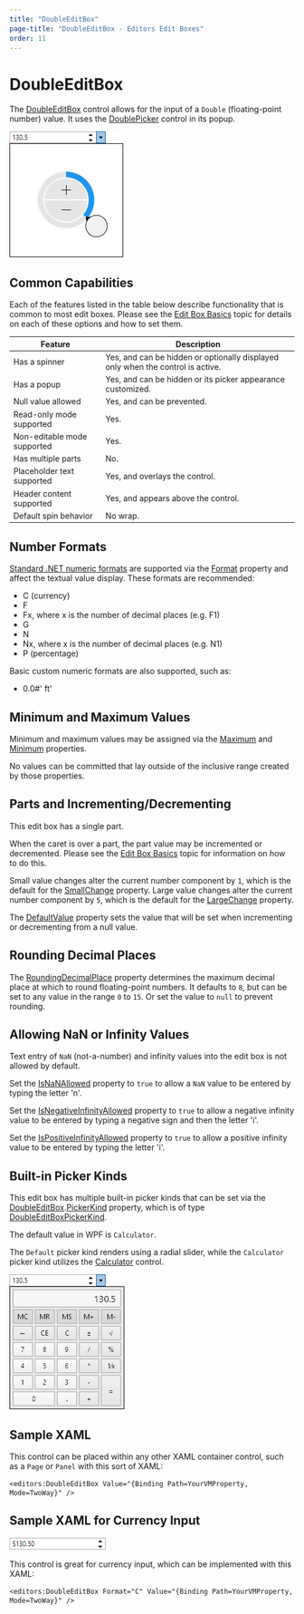 ```yaml
---
title: "DoubleEditBox"
page-title: "DoubleEditBox - Editors Edit Boxes"
order: 11
---
```

# DoubleEditBox

The [DoubleEditBox](xref:ActiproSoftware.Windows.Controls.Editors.DoubleEditBox) control allows for the input of a `Double` (floating-point number) value.  It uses the [DoublePicker](../pickers/doublepicker.md) control in its popup.

![Screenshot](../images/doubleeditbox-opened.png)

## Common Capabilities

Each of the features listed in the table below describe functionality that is common to most edit boxes.  Please see the [Edit Box Basics](parteditboxbase.md) topic for details on each of these options and how to set them.

| Feature | Description |
|-----|-----|
| Has a spinner | Yes, and can be hidden or optionally displayed only when the control is active. |
| Has a popup | Yes, and can be hidden or its picker appearance customized. |
| Null value allowed | Yes, and can be prevented. |
| Read-only mode supported | Yes. |
| Non-editable mode supported | Yes. |
| Has multiple parts | No. |
| Placeholder text supported | Yes, and overlays the control. |
| Header content supported | Yes, and appears above the control. |
| Default spin behavior | No wrap. |

## Number Formats

[Standard .NET numeric formats](https://docs.microsoft.com/en-us/dotnet/standard/base-types/standard-numeric-format-strings) are supported via the [Format](xref:ActiproSoftware.Windows.Controls.Editors.DoubleEditBox.Format) property and affect the textual value display.  These formats are recommended:

- C (currency)
- F
- Fx, where x is the number of decimal places (e.g. F1)
- G
- N
- Nx, where x is the number of decimal places (e.g. N1)
- P (percentage)

Basic custom numeric formats are also supported, such as:

- 0.0#' ft'

## Minimum and Maximum Values

Minimum and maximum values may be assigned via the [Maximum](xref:ActiproSoftware.Windows.Controls.Editors.DoubleEditBox.Maximum) and [Minimum](xref:ActiproSoftware.Windows.Controls.Editors.DoubleEditBox.Minimum) properties.

No values can be committed that lay outside of the inclusive range created by those properties.

## Parts and Incrementing/Decrementing

This edit box has a single part.

When the caret is over a part, the part value may be incremented or decremented.  Please see the [Edit Box Basics](parteditboxbase.md) topic for information on how to do this.

Small value changes alter the current number component by `1`, which is the default for the [SmallChange](xref:ActiproSoftware.Windows.Controls.Editors.DoubleEditBox.SmallChange) property.  Large value changes alter the current number component by `5`, which is the default for the [LargeChange](xref:ActiproSoftware.Windows.Controls.Editors.DoubleEditBox.LargeChange) property.

The [DefaultValue](xref:ActiproSoftware.Windows.Controls.Editors.DoubleEditBox.DefaultValue) property sets the value that will be set when incrementing or decrementing from a null value.

## Rounding Decimal Places

The [RoundingDecimalPlace](xref:ActiproSoftware.Windows.Controls.Editors.DoubleEditBox.RoundingDecimalPlace) property determines the maximum decimal place at which to round floating-point numbers.  It defaults to `8`, but can be set to any value in the range `0` to `15`.  Or set the value to `null` to prevent rounding.

## Allowing NaN or Infinity Values

Text entry of `NaN` (not-a-number) and infinity values into the edit box is not allowed by default.

Set the [IsNaNAllowed](xref:ActiproSoftware.Windows.Controls.Editors.DoubleEditBox.IsNaNAllowed) property to `true` to allow a `NaN` value to be entered by typing the letter 'n'.

Set the [IsNegativeInfinityAllowed](xref:ActiproSoftware.Windows.Controls.Editors.DoubleEditBox.IsNegativeInfinityAllowed) property to `true` to allow a negative infinity value to be entered by typing a negative sign and then the letter 'i'.

Set the [IsPositiveInfinityAllowed](xref:ActiproSoftware.Windows.Controls.Editors.DoubleEditBox.IsPositiveInfinityAllowed) property to `true` to allow a positive infinity value to be entered by typing the letter 'i'.

## Built-in Picker Kinds

This edit box has multiple built-in picker kinds that can be set via the [DoubleEditBox](xref:ActiproSoftware.Windows.Controls.Editors.DoubleEditBox).[PickerKind](xref:ActiproSoftware.Windows.Controls.Editors.DoubleEditBox.PickerKind) property, which is of type [DoubleEditBoxPickerKind](xref:ActiproSoftware.Windows.Controls.Editors.DoubleEditBoxPickerKind).

The default value in WPF is `Calculator`.

The `Default` picker kind renders using a radial slider, while the `Calculator` picker kind utilizes the [Calculator](../other-controls/calculator.md) control.

![Screenshot](../images/doubleeditbox-opened-calculator.png)

## Sample XAML

This control can be placed within any other XAML container control, such as a `Page` or `Panel` with this sort of XAML:

```xaml
<editors:DoubleEditBox Value="{Binding Path=YourVMProperty, Mode=TwoWay}" />
```

## Sample XAML for Currency Input

![Screenshot](../images/doubleeditbox-currency.png)

This control is great for currency input, which can be implemented with this XAML:

```xaml
<editors:DoubleEditBox Format="C" Value="{Binding Path=YourVMProperty, Mode=TwoWay}" />
```
